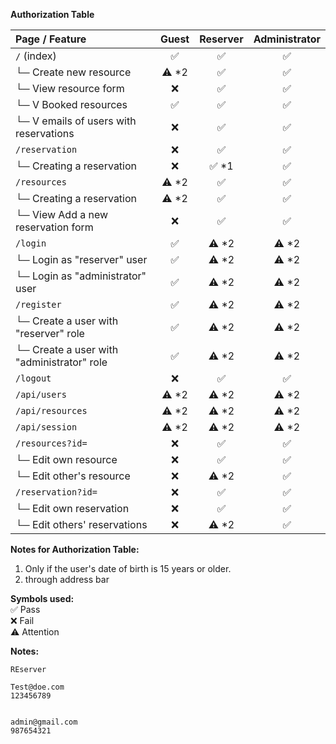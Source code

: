 **Authorization Table**

| **Page / Feature** | **Guest** | **Reserver** | **Administrator** |
|:----|:----:|:----:|:----:|
| `/` (index)                | ✅ | ✅ | ✅ |
| └─ Create new resource     | ⚠️ *2  | ✅ | ✅ |
| └─ View resource form      | ❌ | ✅ | ✅  |
| └─ V Booked resources | ✅ | ✅ | ✅ |
| └─ V emails of users with reservations | ❌ | ✅ | ✅ |
| `/reservation` | ❌ | ✅ | ✅ |
| └─ Creating a reservation | ❌ | ✅ *1 | ✅ |
| `/resources`| ⚠️ *2 |  ✅ |  ✅ |
| └─ Creating a reservation |  ⚠️ *2 | ✅  | ✅  |
| └─ View Add a new reservation form      | ❌ | ✅ | ✅  |
| `/login` | ✅   |  ⚠️ *2 |  ⚠️ *2 |
| └─ Login as "reserver" user |  ✅ |  ⚠️ *2 | ⚠️ *2  |
| └─ Login as "administrator" user | ✅  |  ⚠️ *2 | ⚠️ *2 |
| `/register` | ✅  | ⚠️ *2 | ⚠️ *2 |
| └─ Create a user with "reserver" role | ✅ | ⚠️ *2 | ⚠️ *2 |
| └─ Create a user with "administrator" role | ✅ | ⚠️ *2 | ⚠️ *2 |
| `/logout` | ❌  |  ✅ | ✅  |
| `/api/users` | ⚠️ *2 | ⚠️ *2 | ⚠️ *2 |
| `/api/resources` |  ⚠️ *2|  ⚠️ *2| ⚠️ *2 |
| `/api/session` | ⚠️ *2 | ⚠️ *2 |⚠️ *2  |
| `/resources?id=`  | ❌ | ✅ | ✅ |
| └─ Edit own resource | ❌ | ✅ | ✅|
| └─ Edit other's resource | ❌ | ⚠️ *2 | ✅ |
| `/reservation?id=` | ❌ | ✅ | ✅ |
| └─ Edit own reservation | ❌ | ✅ | ✅|
| └─ Edit others' reservations | ❌ | ⚠️ *2 | ✅ |

**Notes for Authorization Table:**  
1. Only if the user's date of birth is 15 years or older.
2. through address bar


**Symbols used:**  
✅ Pass   
❌ Fail   
⚠️ Attention 










**Notes:**
```
REserver 

Test@doe.com 
123456789


admin@gmail.com
987654321













